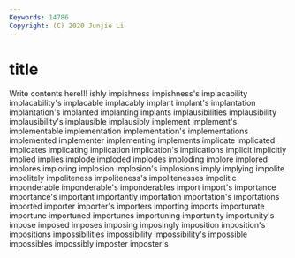 ```yaml
---
Keywords: 14786
Copyright: (C) 2020 Junjie Li
---
```


# title

Write contents here!!!
ishly 
impishness 
impishness's 
implacability 
implacability's 
implacable
implacably 
implant 
implant's 
implantation 
implantation's 
implanted 
implanting 
implants 
implausibilities 
implausibility
implausibility's 
implausible 
implausibly 
implement 
implement's 
implementable 
implementation 
implementation's 
implementations 
implemented
implementer 
implementing 
implements 
implicate 
implicated 
implicates 
implicating 
implication 
implication's 
implications
implicit 
implicitly 
implied 
implies 
implode 
imploded 
implodes 
imploding 
implore 
implored
implores 
imploring 
implosion 
implosion's 
implosions 
imply 
implying 
impolite 
impolitely 
impoliteness
impoliteness's 
impolitenesses 
impolitic 
imponderable 
imponderable's 
imponderables 
import 
import's 
importance 
importance's
important 
importantly 
importation 
importation's 
importations 
imported 
importer 
importer's 
importers 
importing
imports 
importunate 
importune 
importuned 
importunes 
importuning 
importunity 
importunity's 
impose 
imposed
imposes 
imposing 
imposingly 
imposition 
imposition's 
impositions 
impossibilities 
impossibility 
impossibility's 
impossible
impossibles 
impossibly 
imposter 
imposter's 
